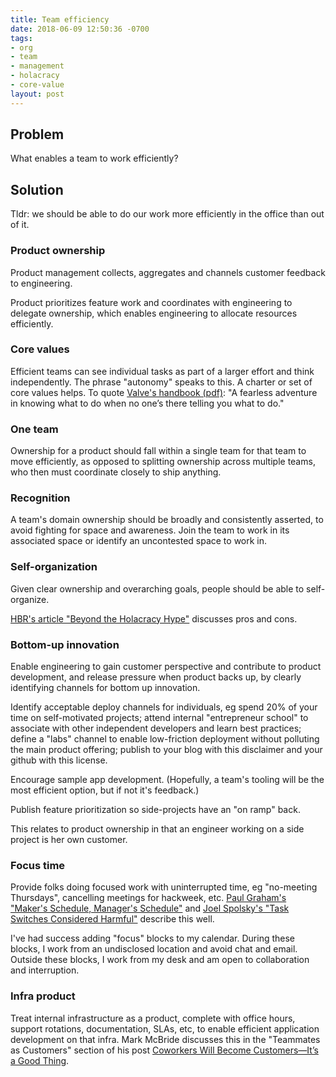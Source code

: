 ```yaml
---
title: Team efficiency
date: 2018-06-09 12:50:36 -0700
tags:
- org
- team
- management
- holacracy
- core-value
layout: post
---
```

## Problem

What enables a team to work efficiently?

## Solution

Tldr: we should be able to do our work more efficiently in the office than out of it.

### Product ownership

Product management collects, aggregates and channels customer feedback to engineering.

Product prioritizes feature work and coordinates with engineering to delegate ownership, which enables engineering to allocate resources efficiently.

### Core values

Efficient teams can see individual tasks as part of a larger effort and think independently. The phrase "autonomy" speaks to this. A charter or set of core values helps. To quote [Valve's handbook (pdf)](https://steamcdn-a.akamaihd.net/apps/valve/Valve_NewEmployeeHandbook.pdf "Valve's employee handbook"): "A fearless adventure in knowing what to do when no one’s there telling you what to do."

### One team

Ownership for a product should fall within a single team for that team to move efficiently, as opposed to splitting ownership across multiple teams, who then must coordinate closely to ship anything.

### Recognition

A team's domain ownership should be broadly and consistently asserted, to avoid fighting for space and awareness. Join the team to work in its associated space or identify an uncontested space to work in.

### Self-organization

Given clear ownership and overarching goals, people should be able to self-organize.

[HBR's article "Beyond the Holacracy Hype"](https://hbr.org/2016/07/beyond-the-holacracy-hype (HBR's article "Beyond the Holacracy Hype")) discusses pros and cons.

### Bottom-up innovation

Enable engineering to gain customer perspective and contribute to product development, and release pressure when product backs up, by clearly identifying channels for bottom up innovation.

Identify acceptable deploy channels for individuals, eg  spend 20% of your time on self-motivated projects; attend internal "entrepreneur school" to associate with other independent developers and learn best practices; define a "labs" channel to enable low-friction deployment without polluting the main product offering; publish to your blog with this disclaimer and your github with this license.

Encourage sample app development. (Hopefully, a team's tooling will be the most efficient option, but if not it's feedback.)

Publish feature prioritization so side-projects have an "on ramp" back.

This relates to product ownership in that an engineer working on a side project is her own customer.

### Focus time

Provide folks doing focused work with uninterrupted time, eg "no-meeting Thursdays", cancelling meetings for hackweek, etc. [Paul Graham's "Maker's Schedule, Manager's Schedule"](http://www.paulgraham.com/makersschedule.html) and [Joel Spolsky's "Task Switches Considered Harmful"](https://www.joelonsoftware.com/2001/02/12/human-task-switches-considered-harmful/) describe this well.

I've had success adding "focus" blocks to my calendar. During these blocks, I work from an undisclosed location and avoid chat and email. Outside these blocks, I work from my desk and am open to collaboration and interruption.

### Infra product

Treat internal infrastructure as a product, complete with office hours, support rotations, documentation, SLAs, etc, to enable efficient application development on that infra. Mark McBride discusses this in the "Teammates as Customers" section of his post [Coworkers Will Become Customers—It’s a Good Thing](https://blog.turbinelabs.io/coworkers-will-become-customers-its-a-good-thing-1750790f8a59).
